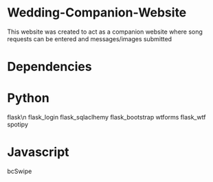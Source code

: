 # Wedding-Companion-Website
This website was created to act as a companion website where song requests can be entered and messages/images submitted

# Dependencies
# Python
flask\n
flask_login
flask_sqlaclhemy
flask_bootstrap
wtforms
flask_wtf
spotipy

# Javascript
bcSwipe
